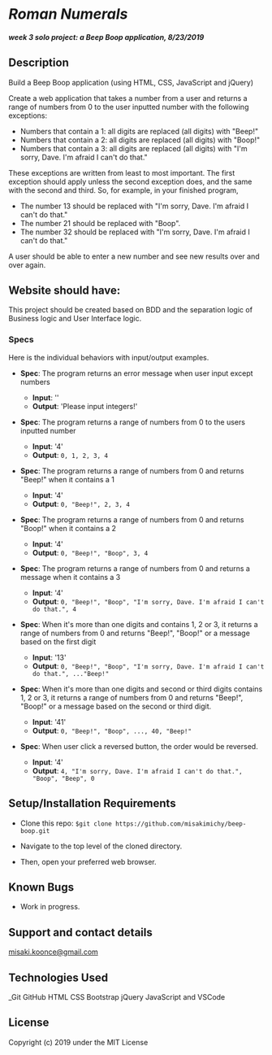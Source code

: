 # _Roman Numerals_

#### _week 3 solo project: a Beep Boop application, 8/23/2019_

## Description
Build a Beep Boop application (using HTML, CSS, JavaScript and jQuery)

Create a web application that takes a number from a user and returns a range of numbers from 0 to the user inputted number with the following exceptions:

* Numbers that contain a 1: all digits are replaced (all digits) with "Beep!"
* Numbers that contain a 2: all digits are replaced (all digits) with "Boop!"
* Numbers that contain a 3: all digits are replaced (all digits) with "I'm sorry, Dave. I'm afraid I can't do that."

These exceptions are written from least to most important. The first exception should apply unless the second exception does, and the same with the second and third. So, for example, in your finished program,

* The number 13 should be replaced with "I'm sorry, Dave. I'm afraid I can't do that."
* The number 21 should be replaced with "Boop".
* The number 32 should be replaced with "I'm sorry, Dave. I'm afraid I can't do that."

A user should be able to enter a new number and see new results over and over again.

## Website should have:
This project should be created based on BDD and the separation logic of Business logic and User Interface logic.

### Specs

Here is the individual behaviors with input/output examples.

- **Spec**: The program returns an error message when user input except numbers
    - **Input**: ''
    - **Output**: 'Please input integers!'

- **Spec**: The program returns a range of numbers from 0 to the users inputted number
    - **Input**: '4'
    - **Output**: `0, 1, 2, 3, 4`

- **Spec**: The program returns a range of numbers from 0 and returns "Beep!" when it contains a 1
    - **Input**: '4'
    - **Output**: `0, "Beep!", 2, 3, 4`

- **Spec**: The program returns a range of numbers from 0 and returns "Boop!" when it contains a 2
    - **Input**: '4'
    - **Output**: `0, "Beep!", "Boop", 3, 4`

- **Spec**: The program returns a range of numbers from 0 and returns a message when it contains a 3
    - **Input**: '4'
    - **Output**: `0, "Beep!", "Boop", "I'm sorry, Dave. I'm afraid I can't do that.", 4`

- **Spec**: When it's more than one digits and contains 1, 2 or 3, it returns a range of numbers from 0 and returns "Beep!", "Boop!" or a message based on the first digit
    - **Input**: '13'
    - **Output**: `0, "Beep!", "Boop", "I'm sorry, Dave. I'm afraid I can't do that.", ..."Beep!"`

- **Spec**: When it's more than one digits and second or third digits contains 1, 2 or 3, it returns a range of numbers from 0 and returns "Beep!", "Boop!" or a message based on the second or third digit.
    - **Input**: '41'
    - **Output**: `0, "Beep!", "Boop", ..., 40, "Beep!"`

- **Spec**: When user click a reversed button, the order would be reversed.
    - **Input**: '4'
    - **Output**: `4, "I'm sorry, Dave. I'm afraid I can't do that.", "Boop", "Beep", 0`


## Setup/Installation Requirements
* Clone this repo:
`$git clone https://github.com/misakimichy/beep-boop.git`

* Navigate to the top level of the cloned directory.
* Then, open your preferred web browser.

## Known Bugs
* Work in progress.

## Support and contact details
 misaki.koonce@gmail.com

## Technologies Used
_Git GitHub  HTML CSS Bootstrap jQuery JavaScript and VSCode 


## License
Copyright (c) 2019 under the MIT License